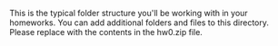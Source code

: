 This is the typical folder structure you'll be working with in your homeworks. You can add additional folders and files to this directory. Please replace with the contents in the hw0.zip file.

